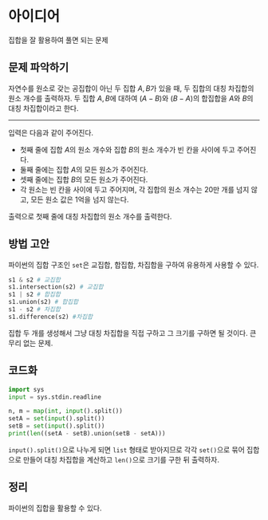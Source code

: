 # 아이디어
집합을 잘 활용하여 풀면 되는 문제

## 문제 파악하기
자연수를 원소로 갖는 공집합이 아닌 두 집합 $A, B$가 있을 때, 두 집합의 대칭 차집합의 원소 개수를 출력하자. 두 집합 $A, B$에 대하여 $(A-B)$와 $(B-A)$의 합집합을 $A$와 $B$의 대칭 차집합이라고 한다.

---

입력은 다음과 같이 주어진다.
- 첫째 줄에 집합 $A$의 원소 개수와 집합 $B$의 원소 개수가 빈 칸을 사이에 두고 주어진다.
- 둘째 줄에는 집합 $A$의 모든 원소가 주어진다.
- 셋째 줄에는 집합 $B$의 모든 원소가 주어진다.
- 각 원소는 빈 칸을 사이에 두고 주어지며, 각 집합의 원소 개수는 20만 개를 넘지 않고, 모든 원소 값은 1억을 넘지 않는다.

출력으로 첫째 줄에 대칭 차집합의 원소 개수를 출력한다.

## 방법 고안
파이썬의 집합 구조인 `set`은 교집합, 합집합, 차집합을 구하여 유용하게 사용할 수 있다.

```python
s1 & s2 # 교집합
s1.intersection(s2) # 교집합
s1 | s2 # 합집합
s1.union(s2) # 합집합
s1 - s2 # 차집합
s1.difference(s2) #차집합
```

집합 두 개를 생성해서 그냥 대칭 차집합을 직접 구하고 그 크기를 구하면 될 것이다. 큰 무리 없는 문제.

## 코드화
```python
import sys
input = sys.stdin.readline

n, m = map(int, input().split())
setA = set(input().split())
setB = set(input().split())
print(len((setA - setB).union(setB - setA)))
```

`input().split()`으로 나누게 되면 `list` 형태로 받아지므로 각각 `set()`으로 묶어 집합으로 만들어 대칭 차집합을 계산하고 `len()`으로 크기를 구한 뒤 출력하자.

## 정리
파이썬의 집합을 활용할 수 있다.
